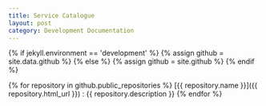 ```yaml
---
title: Service Catalogue
layout: post
category: Development Documentation
---
```


{% if jekyll.environment == 'development' %}
   {% assign github = site.data.github %}
{% else %}
   {% assign github = site.github %}
{% endif %}

{% for repository in github.public_repositories %}
  [{{ repository.name }}]({{ repository.html_url }})
  : {{ repository.description }}
{% endfor %}
